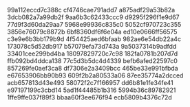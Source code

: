 99a112eccd7c388c
cf4746cae791add7
a875adf29a53b82a
3dcb082a7a99db2f
9aa6b3c62433ccc9
d9295f296f1e9d67
77d9f3d60da29aa7
5968e99936c835c0
5052cf970723c355
3856e76079c8872b
6bf8360df6f6e04a
ed10e0666ff56575
c3e9e6b3bb179b9d
4f54425aed6bfaab
982ae6e54db22a4c
173078c5d52db917
b57079efa73d743a
9a5037314b9adfdd
33401cee299bd4ba
18097829720c7c98
182fa0781b207d7d
ffb092bd4ddca138
77c5d3b5dc4d4339
befb6afed22597c0
857269fe0aef3ca8
df7306e2a3409bcc
465be33e991bfbda
e67653906bb90b93
609f2b2a80533a06
87ee35774a2dcced
acb657813d43e493
58072f2c7f166957
dd6b81e1fe34fe41
e97197199c3cbd14
5ad1f44485b1b316
5994b36c89782921
1ffe9ffe037f89f3
bbaa60f3ee676f94
ecb5809b4376c72d
